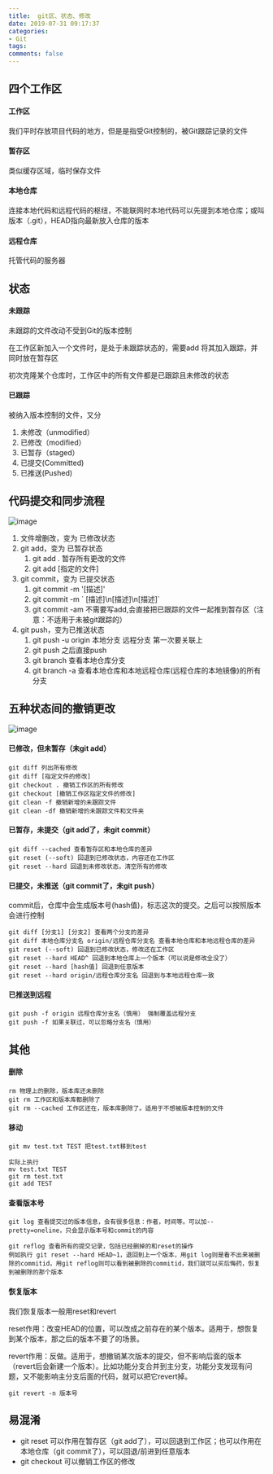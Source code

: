 ```yaml
---
title:  git区、状态、修改
date: 2019-07-31 09:17:37
categories:
- Git
tags:
comments: false
---
```


## 四个工作区
#### 工作区
我们平时存放项目代码的地方，但是是指受Git控制的，被Git跟踪记录的文件

#### 暂存区
类似缓存区域，临时保存文件

#### 本地仓库
连接本地代码和远程代码的枢纽，不能联网时本地代码可以先提到本地仓库；或叫版本（.git），HEAD指向最新放入仓库的版本

#### 远程仓库
托管代码的服务器

## 状态
#### 未跟踪
未跟踪的文件改动不受到Git的版本控制

在工作区新加入一个文件时，是处于未跟踪状态的，需要add 将其加入跟踪，并同时放在暂存区

初次克隆某个仓库时，工作区中的所有文件都是已跟踪且未修改的状态

#### 已跟踪
被纳入版本控制的文件，又分
1. 未修改（unmodified）
1. 已修改（modified）
1. 已暂存（staged）
1. 已提交(Committed)
1. 已推送(Pushed)

## 代码提交和同步流程
![image](https://s11.mogucdn.com/mlcdn/c45406/190731_4j8i0gi2ijj9bclbja540896lae54_798x388.png)
1. 文件增删改，变为 已修改状态
1. git add，变为 已暂存状态
    1. git add . 暂存所有更改的文件
    1. git add [指定的文件]
1. git commit，变为 已提交状态
    1. git commit -m '[描述]'
    1. git commit -m \` [描述]\n[描述]\n[描述]\`
    2. git commit -am 不需要写add,会直接把已跟踪的文件一起推到暂存区（注意：不适用于未被git跟踪的）
1. git push，变为已推送状态
    1. git push -u origin 本地分支 远程分支 第一次要关联上
    1. git push 之后直接push
    1. git branch 查看本地仓库分支
    1. git branch -a  查看本地仓库和本地远程仓库(远程仓库的本地镜像)的所有分支

## 五种状态间的撤销更改
![image](https://s11.mogucdn.com/mlcdn/c45406/190731_37a9def9c890ceca88kh1d7501fd3_787x412.png)
#### 已修改，但未暂存（未git add）

```shell
git diff 列出所有修改
git diff [指定文件的修改]
git checkout . 撤销工作区的所有修改
git checkout [撤销工作区指定文件的修改]
git clean -f 撤销新增的未跟踪文件
git clean -df 撤销新增的未跟踪文件和文件夹
```

#### 已暂存，未提交（git add了，未git commit）

```shell
git diff --cached 查看暂存区和本地仓库的差异
git reset (--soft) 回退到已修改状态，内容还在工作区
git reset --hard 回退到未修改状态，清空所有的修改
```

#### 已提交，未推送（git commit了，未git push）
commit后，仓库中会生成版本号(hash值)，标志这次的提交。之后可以按照版本会进行控制

```shell
git diff [分支1] [分支2] 查看两个分支的差异
git diff 本地仓库分支名 origin/远程仓库分支名 查看本地仓库和本地远程仓库的差异
git reset (--soft) 回退到已修改状态，修改还在工作区
git reset --hard HEAD^ 回退到本地仓库上一个版本（可以说是修改全没了）
git reset --hard [hash值] 回退到任意版本
git reset --hard origin/远程仓库分支名 回退到与本地远程仓库一致
```

#### 已推送到远程

```shell
git push -f origin 远程仓库分支名（慎用） 强制覆盖远程分支
git push -f 如果关联过，可以忽略分支名（慎用）
```

## 其他

#### 删除

```shell
rm 物理上的删除，版本库还未删除
git rm 工作区和版本库都删除了
git rm --cached 工作区还在，版本库删除了。适用于不想被版本控制的文件
```


#### 移动

```shell
git mv test.txt TEST 把test.txt移到test

实际上执行
mv test.txt TEST
git rm test.txt 
git add TEST
```


#### 查看版本号

```shell
git log 查看提交过的版本信息，会有很多信息：作者，时间等。可以加--pretty=oneline，只会显示版本号和commit的内容

git reflog 查看所有的提交记录，包括已经删掉的和reset的操作
例如执行 git reset --hard HEAD~1，退回到上一个版本，用git log则是看不出来被删除的commitid，用git reflog则可以看到被删除的commitid，我们就可以买后悔药，恢复到被删除的那个版本
```

#### 恢复版本
我们恢复版本一般用reset和revert

reset作用：改变HEAD的位置，可以改成之前存在的某个版本。适用于，想恢复到某个版本，那之后的版本不要了的场景。

revert作用：反做。适用于，想撤销某次版本的提交，但不影响后面的版本（revert后会新建一个版本）。比如功能分支合并到主分支，功能分支发现有问题，又不能影响主分支后面的代码，就可以把它revert掉。

```shell
git revert -n 版本号
```


## 易混淆
- git reset 可以作用在暂存区（git add了），可以回退到工作区；也可以作用在本地仓库（git commit了），可以回退/前进到任意版本
- git checkout 可以撤销工作区的修改
